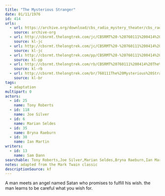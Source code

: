 ```yaml
---
title: "The Mysterious Stranger"
date: 01/11/1976
id: 414
urls: 
  - url: https://archive.org/download/cbs_radio_mystery_theater/cbs_radio_mystery_theater-0401-0450.zip/cbs_radio_mystery_theater-0401-0450%2Fcbsrmt_0414_the_mysterious_stranger.mp3
    source: archive-org
  - url: http://cbsrmt.thelongtrek.com/jc/CBSRMT%20-%20760111%200414%20Mysterious%20Stranger%20vbr%20-outro%20na%20b_jc.mp3
    source: kl-jc
  - url: http://cbsrmt.thelongtrek.com/jc/CBSRMT%20-%20760111%200414%20Mysterious%20Stranger%20vbr%20na%20a_jc.mp3
    source: kl-jc
  - url: http://cbsrmt.thelongtrek.com/pp/CBSRMT%20-%20760111%200414%20The%20Mysterious%20Stranger_pp.mp3
    source: kl-pp
  - url: http://cbsrmt.thelongtrek.com/rb/CBSRMT%20760111%200414%20The%20Mysterious%20Stranger_wuwm%20recorded%2011_21_76.mp3
    source: kl-rb
  - url: http://cbsrmt.thelongtrek.com/br/760111The%20Mysterious%20Stranger%20WOR.mp3
    source: kl-br
tags: 
  - adaptation
multipart: 0
actors:  
  - id: 25
    name: Tony Roberts  
  - id: 118
    name: Joe Silver  
  - id: 6
    name: Marian Seldes  
  - id: 35
    name: Bryna Raeburn  
  - id: 38
    name: Ian Martin
writers:  
  - id: 13
    name: Sam Dann
searchable: Tony Roberts,Joe Silver,Marian Seldes,Bryna Raeburn,Ian Martin Sam Dann
notes: adapted from the Mark Twain classic
descriptionSource: kf
---
```

A man meets an angel named Satan who promises to fulfill his wish. the man learns to be careful what you wish for.
